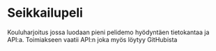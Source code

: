 # Seikkailupeli
 
Kouluharjoitus jossa luodaan pieni pelidemo hyödyntäen tietokantaa ja API:a. Toimiakseen vaatii API:n joka myös löytyy GitHubista
